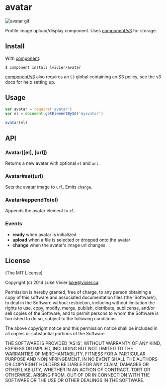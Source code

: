 
# avatar

![avatar gif](https://i.cloudup.com/XloypZKJ20.gif)

Profile image upload/display component.
Uses [component/s3](https://github.com/component/s3) for storage.

## Install

With [component](https://github.com/component/component):

```
$ component install lvivier/avatar
```

[component/s3](https://github.com/component/s3) also requires an `S3` 
global containing an S3 policy, see the s3 docs for help setting up.

## Usage

```js
var avatar = require('avatar')
var el = document.getElementById('myavatar')

avatar(el)
```

## API

### Avatar([el], [url])

Returns a new avatar with optional `el` and `url`.

### Avatar#set(url)

Sets the avatar image to `url`. Emits `change`.

### Avatar#appendTo(el)

Appends the avatar element to `el`.

### Events

- **ready** when avatar is initialized
- **upload** when a file is selected or dropped onto the avatar
- **change** when the avatar's image url changes

## License

(The MIT License)

Copyright (c) 2014 Luke Vivier <luke@vivier.ca>

Permission is hereby granted, free of charge, to any person obtaining a copy of this software and associated documentation files (the 'Software'), to deal in the Software without restriction, including without limitation the rights to use, copy, modify, merge, publish, distribute, sublicense, and/or sell copies of the Software, and to permit persons to whom the Software is furnished to do so, subject to the following conditions:

The above copyright notice and this permission notice shall be included in all copies or substantial portions of the Software.

THE SOFTWARE IS PROVIDED 'AS IS', WITHOUT WARRANTY OF ANY KIND, EXPRESS OR IMPLIED, INCLUDING BUT NOT LIMITED TO THE WARRANTIES OF MERCHANTABILITY, FITNESS FOR A PARTICULAR PURPOSE AND NONINFRINGEMENT. IN NO EVENT SHALL THE AUTHORS OR COPYRIGHT HOLDERS BE LIABLE FOR ANY CLAIM, DAMAGES OR OTHER LIABILITY, WHETHER IN AN ACTION OF CONTRACT, TORT OR OTHERWISE, ARISING FROM, OUT OF OR IN CONNECTION WITH THE SOFTWARE OR THE USE OR OTHER DEALINGS IN THE SOFTWARE.
